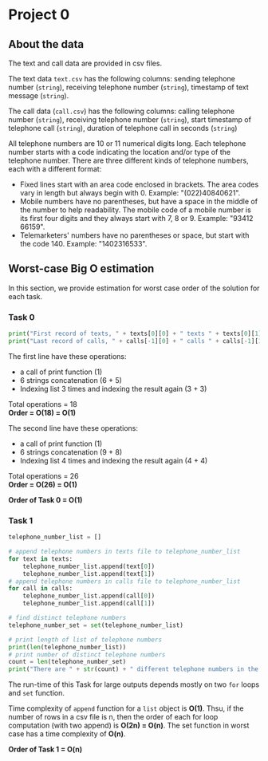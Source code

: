 # Project 0


## About the data
The text and call data are provided in csv files.

The text data `text.csv` has the following columns: sending telephone number (`string`), receiving telephone number (`string`), timestamp of text message (`string`).

The call data (`call.csv`) has the following columns: calling telephone number (`string`), receiving telephone number (`string`), start timestamp of telephone call (`string`), duration of telephone call in seconds (`string`)

All telephone numbers are 10 or 11 numerical digits long. Each telephone number starts with a code indicating the location and/or type of the telephone number. There are three different kinds of telephone numbers, each with a different format:

- Fixed lines start with an area code enclosed in brackets. The area codes vary in length but always begin with 0. Example: "(022)40840621".
- Mobile numbers have no parentheses, but have a space in the middle of the number to help readability. The mobile code of a mobile number is its first four digits and they always start with 7, 8 or 9. Example: "93412 66159".
- Telemarketers' numbers have no parentheses or space, but start with the code 140. Example: "1402316533".


## Worst-case Big O estimation
In this section, we provide estimation for worst case order of the solution for each task.
### Task 0
```python
print("First record of texts, " + texts[0][0] + " texts " + texts[0][1] + " at time " + texts[0][2] )
print("Last record of calls, " + calls[-1][0] + " calls " + calls[-1][1] + " at time " + calls[-1][2] + ", lasting " + calls[-1][3] + " seconds")

```
The first line have these operations:
- a call of print function  (1)
- 6 strings concatenation (6 + 5)
- Indexing list 3 times and indexing the result again (3 + 3)    

Total operations = 18    
**Order = O(18) = O(1)**

The second line have these operations:
- a call of print function  (1)
- 6 strings concatenation (9 + 8)
- Indexing list 4 times and indexing the result again (4 + 4)    

Total operations = 26    
**Order = O(26) = O(1)**

**Order of Task 0 = O(1)**


### Task 1
```python
telephone_number_list = []

# append telephone numbers in texts file to telephone_number_list
for text in texts:
    telephone_number_list.append(text[0])
    telephone_number_list.append(text[1])
# append telephone numbers in calls file to telephone_number_list
for call in calls:
    telephone_number_list.append(call[0])
    telephone_number_list.append(call[1])

# find distinct telephone numbers
telephone_number_set = set(telephone_number_list)

# print length of list of telephone numbers
print(len(telephone_number_list))
# print number of distinct telephone numbers
count = len(telephone_number_set)
print("There are " + str(count) + " different telephone numbers in the records.")
```

The run-time of this Task for large outputs depends mostly on two `for` loops and `set` function.

Time complexity of `append` function for a `list` object is **O(1)**. Thsu, if the number of rows in a csv file is n, then the order of each for loop computation (with two append) is **O(2n) = O(n)**. The set function in worst case has a time complexity of **O(n)**.

**Order of Task 1 = O(n)**
